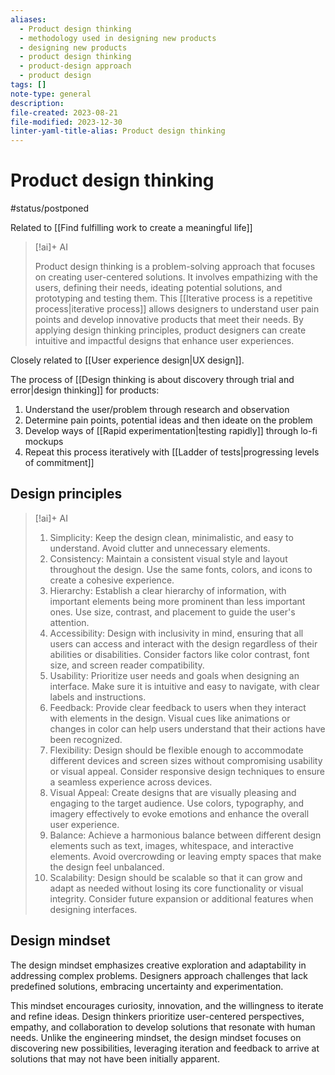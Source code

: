 ```yaml
---
aliases:
  - Product design thinking
  - methodology used in designing new products
  - designing new products
  - product design thinking
  - product-design approach
  - product design
tags: []
note-type: general
description: 
file-created: 2023-08-21
file-modified: 2023-12-30
linter-yaml-title-alias: Product design thinking
---
```


# Product design thinking

#status/postponed

Related to [[Find fulfilling work to create a meaningful life]]

> [!ai]+ AI
>
> Product design thinking is a problem-solving approach that focuses on creating user-centered solutions. It involves empathizing with the users, defining their needs, ideating potential solutions, and prototyping and testing them. This [[Iterative process is a repetitive process|iterative process]] allows designers to understand user pain points and develop innovative products that meet their needs. By applying design thinking principles, product designers can create intuitive and impactful designs that enhance user experiences.

Closely related to [[User experience design|UX design]].

The process of [[Design thinking is about discovery through trial and error|design thinking]] for products:
1. Understand the user/problem through research and observation
2. Determine pain points, potential ideas and then ideate on the problem
3. Develop ways of [[Rapid experimentation|testing rapidly]] through lo-fi mockups
4. Repeat this process iteratively with [[Ladder of tests|progressing levels of commitment]]

## Design principles

> [!ai]+ AI
>
> 1. Simplicity: Keep the design clean, minimalistic, and easy to understand. Avoid clutter and unnecessary elements.
> 2. Consistency: Maintain a consistent visual style and layout throughout the design. Use the same fonts, colors, and icons to create a cohesive experience.
> 3. Hierarchy: Establish a clear hierarchy of information, with important elements being more prominent than less important ones. Use size, contrast, and placement to guide the user's attention.
> 4. Accessibility: Design with inclusivity in mind, ensuring that all users can access and interact with the design regardless of their abilities or disabilities. Consider factors like color contrast, font size, and screen reader compatibility.
> 5. Usability: Prioritize user needs and goals when designing an interface. Make sure it is intuitive and easy to navigate, with clear labels and instructions.
> 6. Feedback: Provide clear feedback to users when they interact with elements in the design. Visual cues like animations or changes in color can help users understand that their actions have been recognized.
> 7. Flexibility: Design should be flexible enough to accommodate different devices and screen sizes without compromising usability or visual appeal. Consider responsive design techniques to ensure a seamless experience across devices.
> 8. Visual Appeal: Create designs that are visually pleasing and engaging to the target audience. Use colors, typography, and imagery effectively to evoke emotions and enhance the overall user experience.
> 9. Balance: Achieve a harmonious balance between different design elements such as text, images, whitespace, and interactive elements. Avoid overcrowding or leaving empty spaces that make the design feel unbalanced.
> 10. Scalability: Design should be scalable so that it can grow and adapt as needed without losing its core functionality or visual integrity. Consider future expansion or additional features when designing interfaces.

## Design mindset

The design mindset emphasizes creative exploration and adaptability in addressing complex problems. Designers approach challenges that lack predefined solutions, embracing uncertainty and experimentation.

This mindset encourages curiosity, innovation, and the willingness to iterate and refine ideas. Design thinkers prioritize user-centered perspectives, empathy, and collaboration to develop solutions that resonate with human needs. Unlike the engineering mindset, the design mindset focuses on discovering new possibilities, leveraging iteration and feedback to arrive at solutions that may not have been initially apparent.
